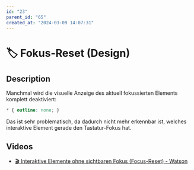 ```yaml
---
id: "23"
parent_id: "65"
created_at: "2024-03-09 14:07:31"
---
```


# 🏷️ Fokus-Reset (Design)

## Description

Manchmal wird die visuelle Anzeige des aktuell fokussierten Elements komplett deaktiviert:

```css
* { outline: none; }
```

Das ist sehr problematisch, da dadurch nicht mehr erkennbar ist, welches interaktive Element gerade den Tastatur-Fokus hat.

## Videos

- [🎬 Interaktive Elemente ohne sichtbaren Fokus (Focus-Reset) - Watson](/videos/interaktive-elemente-ohne-sichtbaren-fokus-focus-reset-watson)